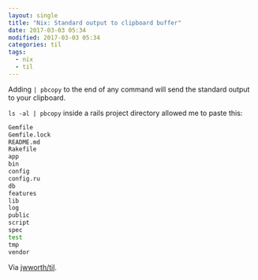 ```yaml
---
layout: single
title: "Nix: Standard output to clipboard buffer"
date: 2017-03-03 05:34
modified: 2017-03-03 05:34
categories: til
tags:
  - nix
  - til
---
```


Adding `| pbcopy` to the end of any command will send the standard output
to your clipboard.

`ls -al | pbcopy` inside a rails project directory allowed me to paste this:

```bash
Gemfile
Gemfile.lock
README.md
Rakefile
app
bin
config
config.ru
db
features
lib
log
public
script
spec
test
tmp
vendor
```

Via [jwworth/til](https://github.com/jwworth/til).
